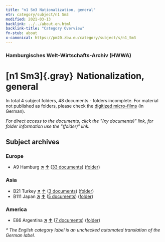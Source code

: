 ```yaml
---
title: "n1 Sm3 Nationalization, general"
etr: category/subject/n1 Sm3
modified: 2021-03-13
backlink: ../../about.en.html
backlink-title: "Category Overview"
fn-stub: about
x-canonical: https://pm20.zbw.eu/category/subject/s/n1_Sm3
---
```


### Hamburgisches Welt-Wirtschafts-Archiv (HWWA)
# [n1 Sm3]{.gray}&#8201; Nationalization, general&#160; 





In total 4 subject folders, 48 documents - folders incomplete.
For material not published as folders, please check the [digitized micro-films](/film/h1_sh.de.html) (in German).

_For direct access to the documents, click the "(xy documents)" link, for folder information use the "(folder)" link._

## Subject archives



### Europe

- A9 Hamburg [**&nearr;**](../../../geo/i/140905/about.en.html "Hamburg (all folders)") [**&uarr;**](../../../geo/about.en.html#A9 "Country category system") (<a href="https://pm20.zbw.eu/dfgview/sh/140905,144934" title="about: Hamburg : Nationalization, general" target="_blank">33 documents</a>) ([folder](../../../../folder/sh/1409xx/140905/1449xx/144934/about.en.html))

### Asia

- B21 Turkey [**&nearr;**](../../../geo/i/141111/about.en.html "Turkey (all folders)") [**&uarr;**](../../../geo/about.en.html#B21 "Country category system") (<a href="https://pm20.zbw.eu/dfgview/sh/141111,144934" title="about: Turkey : Nationalization, general" target="_blank">3 documents</a>) ([folder](../../../../folder/sh/1411xx/141111/1449xx/144934/about.en.html))
- B111 Japan [**&nearr;**](../../../geo/i/141272/about.en.html "Japan (all folders)") [**&uarr;**](../../../geo/about.en.html#B111 "Country category system") (<a href="https://pm20.zbw.eu/dfgview/sh/141272,144934" title="about: Japan : Nationalization, general" target="_blank">5 documents</a>) ([folder](../../../../folder/sh/1412xx/141272/1449xx/144934/about.en.html))

### America

- E86 Argentina [**&nearr;**](../../../geo/i/141692/about.en.html "Argentina (all folders)") [**&uarr;**](../../../geo/about.en.html#E86 "Country category system") (<a href="https://pm20.zbw.eu/dfgview/sh/141692,144934" title="about: Argentina : Nationalization, general" target="_blank">7 documents</a>) ([folder](../../../../folder/sh/1416xx/141692/1449xx/144934/about.en.html))


_* The English category label is an unchecked automated translation of the German label._

